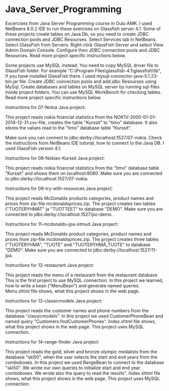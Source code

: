 # Java_Server_Programming
Excercises from Java Server Programming course in Oulu AMK. 
I used NetBeans 8.0.2 IDE to run these exercises on Glassfish server 4.1.
Some of these projects create tables on Java Db, so you need to create JDBC connection pools and JDBC Resourses.
Select Services tab in NetBeans. Select GlassFish from Servers. 
Right-click GlassFish Server and select View Admin Domain Console. Configure then JDBC connection pools and JDBC Resources.
Read more project specific instructions below.

Some projects use MySQL instead. You need to copy MySQL driver file to GlassFish folder.
For example "C:\Program Files\glassfish-4.1\glassfish\lib", if you have installed GlassFish there.
I used mysql-connector-java-5.1.23-bin.jar file.
Create JDBC connection pools and add jdbc Resourses using MySql.
Create databases and tables on MySQL server by running sql-files inside project folders. 
You can use MySQL WorkBench for checking tables.
Read more project specific instructions below.

Instructions for 07-Nokia Java project: 

This project reads nokia financial statistics from the NOK1V-2000-01-01-2014-12-31.csv-file, creates the table "Kurssit" to "timo" database. It also stores the values read to the "timo" database table "Kurssit".

Make sure you can connect to jdbc:derby://localhost:1527/07-nokia. Check the instructions from NetBeans IDE tutorial, how to connect to the Java DB. I used GlassFish version 4.1.

Instructions for 08-Nokian-Kurssit Java project: 

This project reads nokia financial statistics from the "timo" database table "Kurssit" and shows them on localhost:8080. Make sure you are connected to jdbc:derby://localhost:1527/07-nokia.

Instructions for 09-try-with-resources Java project: 

This project reads McDonalds products categories, product names and prices from zip-file mcdonaldsprices.zip. The project creates two tables ("TUOTERYHMÄT" ja "TUOTTEET" to database "DEMO". Make sure you are connected to jdbc:derby://localhost:1527/po-demo.

Instructions for 11-mcdonalds-jpa-otmud Java project: 

This project reads McDonalds product categories, product names and prices from zip-file mcdonaldsprices.zip. The project creates three tables ("TUOTERYHMÄ", "TUOTE" and "TUOTERYHMÄ_TUOTE" to database "DEMO". Make sure you are connected to jdbc:derby://localhost:1527/11-jpa.

Instructions for 12-restaurant Java project:

This project reads the menu of a restaurant from the restaurant database. This is the first project to use MySQL connection. In this project we learned, how to write a bean ("MenuBean") and generate named queries. Menu.xhtml file shows, what this project shows in the web page.

Instructions for 13-classicmodels Java project:

This project reads the customer names and phone numbers from the database "classicmodels". In this project we used CustomerPhoneBean and named query "Customers.findCustomerPhones". Index.xhtml file shows, what this project shows in the web page. This project uses MySQL connection.

Instructions for 14-range-finder Java project:

This project reads the gold, silver and bronze olympic medalists from the database "ski50", when the user selects the start and end years from the comboboxes. In this project we used RangeBean to connect to the database "ski50". We wrote our own queries to initialize start and end year comboboxes. We wrote also the query to read the results". Index.xhtml file shows, what this project shows in the web page. This project uses MySQL connection.
